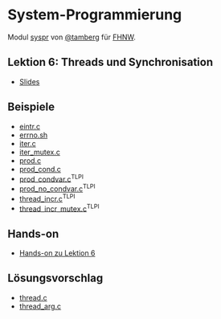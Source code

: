# System-Programmierung
Modul [syspr]( https://www.fhnw.ch/de/studium/module/6008081) von [@tamberg](https://twitter.com/tamberg) für [FHNW](https://www.fhnw.ch/).

## Lektion 6: Threads und Synchronisation
- [Slides](https://www.tamberg.org/fhnw/2022/fs/Syspr06ThreadsUndSynchronisation.pdf)

## Beispiele
- [eintr.c](eintr.c)
- [errno.sh](errno.sh)
- [iter.c](iter.c)
- [iter_mutex.c](iter_mutex.c)
- [prod.c](prod.c)
- [prod_cond.c](prod_cond.c)
- [prod_condvar.c](http://man7.org/tlpi/code/online/dist/threads/prod_condvar.c.html)<sup>TLPI</sup>
- [prod_no_condvar.c](http://man7.org/tlpi/code/online/dist/threads/prod_no_condvar.c.html)<sup>TLPI</sup>
- [thread_incr.c](http://man7.org/tlpi/code/online/dist/threads/thread_incr.c.html)<sup>TLPI</sup>
- [thread_incr_mutex.c](http://man7.org/tlpi/code/online/dist/threads/thread_incr_mutex.c.html)<sup>TLPI</sup>

## Hands-on
- [Hands-on zu Lektion 6](../../../../fhnw-syspr-work-06/blob/master/README.md)

## Lösungsvorschlag
- [thread.c](thread.c)
- [thread_arg.c](thread_arg.c)
